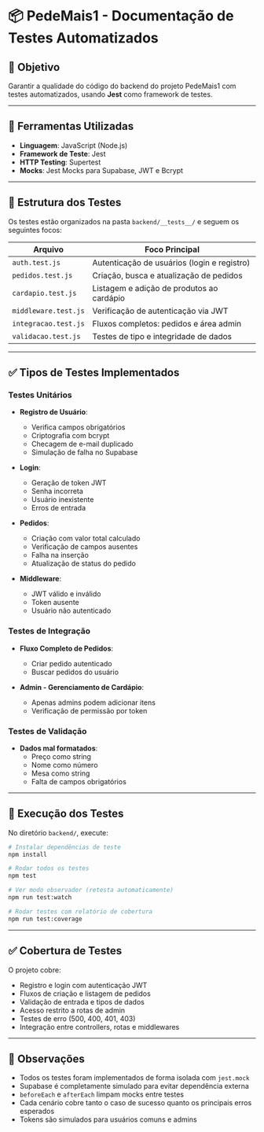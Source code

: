 # 📦 PedeMais1 - Documentação de Testes Automatizados

## 🎯 Objetivo

Garantir a qualidade do código do backend do projeto PedeMais1 com testes automatizados, usando **Jest** como framework de testes.

---

## 🧪 Ferramentas Utilizadas

- **Linguagem**: JavaScript (Node.js)
- **Framework de Teste**: Jest
- **HTTP Testing**: Supertest
- **Mocks**: Jest Mocks para Supabase, JWT e Bcrypt

---

## 📁 Estrutura dos Testes

Os testes estão organizados na pasta `backend/__tests__/` e seguem os seguintes focos:

| Arquivo                   | Foco Principal                      |
|--------------------------|--------------------------------------|
| `auth.test.js`           | Autenticação de usuários (login e registro) |
| `pedidos.test.js`        | Criação, busca e atualização de pedidos |
| `cardapio.test.js`       | Listagem e adição de produtos ao cardápio |
| `middleware.test.js`     | Verificação de autenticação via JWT |
| `integracao.test.js`     | Fluxos completos: pedidos e área admin |
| `validacao.test.js`      | Testes de tipo e integridade de dados |

---

## ✅ Tipos de Testes Implementados

### Testes Unitários

- **Registro de Usuário**:
  - Verifica campos obrigatórios
  - Criptografia com bcrypt
  - Checagem de e-mail duplicado
  - Simulação de falha no Supabase

- **Login**:
  - Geração de token JWT
  - Senha incorreta
  - Usuário inexistente
  - Erros de entrada

- **Pedidos**:
  - Criação com valor total calculado
  - Verificação de campos ausentes
  - Falha na inserção
  - Atualização de status do pedido

- **Middleware**:
  - JWT válido e inválido
  - Token ausente
  - Usuário não autenticado

### Testes de Integração

- **Fluxo Completo de Pedidos**:
  - Criar pedido autenticado
  - Buscar pedidos do usuário

- **Admin - Gerenciamento de Cardápio**:
  - Apenas admins podem adicionar itens
  - Verificação de permissão por token

### Testes de Validação

- **Dados mal formatados**:
  - Preço como string
  - Nome como número
  - Mesa como string
  - Falta de campos obrigatórios

---

## 🧰 Execução dos Testes

No diretório `backend/`, execute:

```bash
# Instalar dependências de teste
npm install

# Rodar todos os testes
npm test

# Ver modo observador (retesta automaticamente)
npm run test:watch

# Rodar testes com relatório de cobertura
npm run test:coverage
```

---

## ✅ Cobertura de Testes

O projeto cobre:

- Registro e login com autenticação JWT
- Fluxos de criação e listagem de pedidos
- Validação de entrada e tipos de dados
- Acesso restrito a rotas de admin
- Testes de erro (500, 400, 401, 403)
- Integração entre controllers, rotas e middlewares

---

## 📌 Observações

- Todos os testes foram implementados de forma isolada com `jest.mock`
- Supabase é completamente simulado para evitar dependência externa
- `beforeEach` e `afterEach` limpam mocks entre testes
- Cada cenário cobre tanto o caso de sucesso quanto os principais erros esperados
- Tokens são simulados para usuários comuns e admins